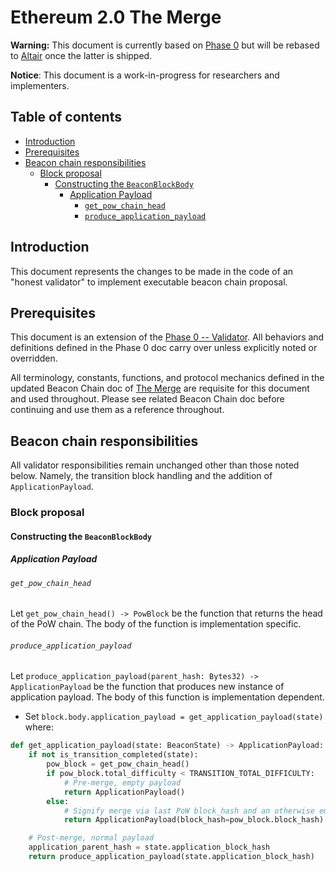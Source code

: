# Ethereum 2.0 The Merge

**Warning:** This document is currently based on [Phase 0](../phase0/validator.md) but will be rebased to [Altair](../altair/validator.md) once the latter is shipped.

**Notice**: This document is a work-in-progress for researchers and implementers.

## Table of contents

<!-- TOC -->
<!-- START doctoc generated TOC please keep comment here to allow auto update -->
<!-- DON'T EDIT THIS SECTION, INSTEAD RE-RUN doctoc TO UPDATE -->

- [Introduction](#introduction)
- [Prerequisites](#prerequisites)
- [Beacon chain responsibilities](#beacon-chain-responsibilities)
  - [Block proposal](#block-proposal)
    - [Constructing the `BeaconBlockBody`](#constructing-the-beaconblockbody)
      - [Application Payload](#application-payload)
        - [`get_pow_chain_head`](#get_pow_chain_head)
        - [`produce_application_payload`](#produce_application_payload)

<!-- END doctoc generated TOC please keep comment here to allow auto update -->
<!-- /TOC -->

## Introduction

This document represents the changes to be made in the code of an "honest validator" to implement executable beacon chain proposal.

## Prerequisites

This document is an extension of the [Phase 0 -- Validator](../phase0/validator.md). All behaviors and definitions defined in the Phase 0 doc carry over unless explicitly noted or overridden.

All terminology, constants, functions, and protocol mechanics defined in the updated Beacon Chain doc of [The Merge](./beacon-chain.md) are requisite for this document and used throughout. Please see related Beacon Chain doc before continuing and use them as a reference throughout.

## Beacon chain responsibilities

All validator responsibilities remain unchanged other than those noted below. Namely, the transition block handling and the addition of `ApplicationPayload`.

### Block proposal

#### Constructing the `BeaconBlockBody`

##### Application Payload

###### `get_pow_chain_head`

Let `get_pow_chain_head() -> PowBlock` be the function that returns the head of the PoW chain. The body of the function is implementation specific.

###### `produce_application_payload`

Let `produce_application_payload(parent_hash: Bytes32) -> ApplicationPayload` be the function that produces new instance of application payload.
The body of this function is implementation dependent.

* Set `block.body.application_payload = get_application_payload(state)` where:

```python
def get_application_payload(state: BeaconState) -> ApplicationPayload:
    if not is_transition_completed(state):
        pow_block = get_pow_chain_head()
        if pow_block.total_difficulty < TRANSITION_TOTAL_DIFFICULTY:
            # Pre-merge, empty payload
            return ApplicationPayload()
        else:
            # Signify merge via last PoW block_hash and an otherwise empty payload
            return ApplicationPayload(block_hash=pow_block.block_hash)

    # Post-merge, normal payload
    application_parent_hash = state.application_block_hash
    return produce_application_payload(state.application_block_hash)
```
